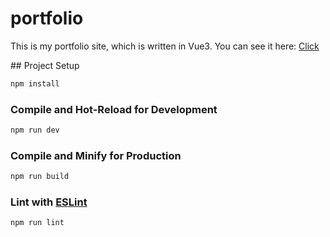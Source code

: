 # portfolio

<p>This is my portfolio site, which is written in Vue3. You can see it here: <a href="https://daniil-developer.ru/">Click</a> </p>
## Project Setup

```sh
npm install
```

### Compile and Hot-Reload for Development

```sh
npm run dev
```

### Compile and Minify for Production

```sh
npm run build
```

### Lint with [ESLint](https://eslint.org/)

```sh
npm run lint
```
